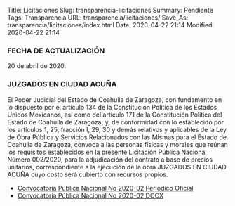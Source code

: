 Title: Licitaciones
Slug: transparencia-licitaciones
Summary: Pendiente
Tags: Transparencia
URL: transparencia/licitaciones/
Save_As: transparencia/licitaciones/index.html
Date: 2020-04-22 21:14
Modified: 2020-04-22 21:14


### FECHA DE ACTUALIZACIÓN

20 de abril de 2020.

### JUZGADOS EN CIUDAD ACUÑA

El Poder Judicial del Estado de Coahuila de Zaragoza, con fundamento en lo dispuesto por el artículo 134 de la Constitución Política de los Estados Unidos Mexicanos, así como del artículo 171 de la Constitución Política del Estado de Coahuila de Zaragoza; y, de conformidad con lo establecido por los artículos 1, 25, fracción I, 29, 30 y demás relativos y aplicables de la Ley de Obra Pública y Servicios Relacionados con las Mismas para el Estado de Coahuila de Zaragoza, convoca a las personas físicas y morales que reúnan los requisitos establecidos en la presente Licitación Pública Nacional Número 002/2020, para la adjudicación del contrato a base de precios unitarios, correspondiente a la ejecución de la obra JUZGADOS EN CIUDAD ACUÑA cuyo costo será cubierto con recursos propios.

* [Convocatoria Pública Nacional No 2020-02 Periódico Oficial](https://storage.googleapis.com/pjecz-gob-mx/transparencia/licitaciones/Convocatoria%20P%C3%BAblica%20Nacional%20No%202020-02%20Peri%C3%B3dico%20Oficial.pdf)
* [Convocatoria Pública Nacional No 2020-02 DOCX](https://storage.googleapis.com/pjecz-gob-mx/transparencia/licitaciones/Convocatoria%20P%C3%BAblica%20Nacional%20No%202020-02.docx)



